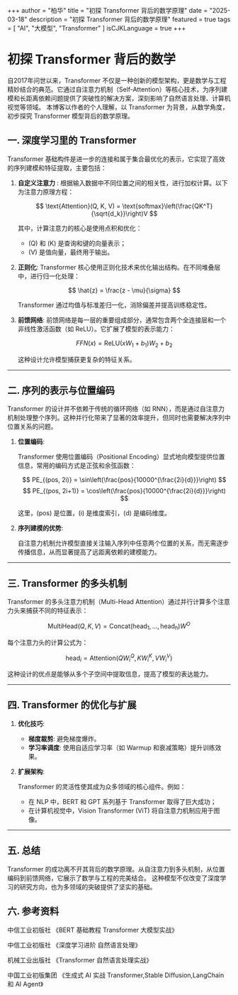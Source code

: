 +++
author = "柏华"
title = "初探 Transformer 背后的数学原理"
date = "2025-03-18"
description = "初探 Transformer 背后的数学原理"
featured = true
tags = [
    "AI",
    "大模型",
    "Transformer"
]
isCJKLanguage = true
+++

# 初探 Transformer 背后的数学

自2017年问世以来，Transformer 不仅是一种创新的模型架构，更是数学与工程精妙结合的典范。它通过自注意力机制（Self-Attention）等核心技术，为序列建模和长距离依赖问题提供了突破性的解决方案，深刻影响了自然语言处理、计算机视觉等领域。
本博客以作者的个人理解，以 Transformer 为背景，从数学角度，初步探究 Transformer 模型背后的数学原理。

## 一. 深度学习里的 Transformer

Transformer 基础构件是进一步的连接和属于集合最优化的表示，它实现了高效的序列建模和特征提取，主要包括：

1. **自定义注意力** : 根据输入数据中不同位置之间的相关性，进行加权计算。以下为注意力原理方程：

   $$
   \text{Attention}(Q, K, V) = \text{softmax}\left(\frac{QK^T}{\sqrt{d_k}}\right)V
   $$

   其中，计算注意力的核心是使用点积和优化：

   - \(Q\) 和 \(K\) 是查询和键的向量表示；
   - \(V\) 是值向量，最终用于输出。

2. **正则化**: Transformer 核心使用正则化技术来优化输出结构。在不同堆叠层中，进行归一化处理：

   $$
   \hat{z} = \frac{z - \mu}{\sigma}
   $$

   Transformer 通过均值与标准差归一化，消除偏差并提高训练稳定性。

3. **前馈网络**: 前馈网络是每一层的重要组成部分，通常包含两个全连接层和一个非线性激活函数（如 ReLU）。它扩展了模型的表示能力：

   $$
   FFN(x) = \text{ReLU}(xW_1 + b_1)W_2 + b_2
   $$

   这种设计允许模型捕获更复杂的特征关系。

---

## 二. 序列的表示与位置编码

Transformer 的设计并不依赖于传统的循环网络（如 RNN），而是通过自注意力机制处理整个序列。这种并行化带来了显著的效率提升，但同时也需要解决序列中位置关系的问题。

1. **位置编码**:

   Transformer 使用位置编码（Positional Encoding）显式地向模型提供位置信息，常用的编码方式是正弦和余弦函数：

   $$
   PE_{(pos, 2i)} = \sin\left(\frac{pos}{10000^{\frac{2i}{d}}}\right)
   $$
   $$
   PE_{(pos, 2i+1)} = \cos\left(\frac{pos}{10000^{\frac{2i}{d}}}\right)
   $$

   这里，\(pos\) 是位置，\(i\) 是维度索引，\(d\) 是编码维度。

2. **序列建模的优势**:

   自注意力机制允许模型直接关注输入序列中任意两个位置的关系，而无需逐步传播信息，从而显著提高了远距离依赖的建模能力。

---

## 三. Transformer 的多头机制

Transformer 的多头注意力机制（Multi-Head Attention）通过并行计算多个注意力头来捕获不同的特征表示：

$$
\text{MultiHead}(Q, K, V) = \text{Concat}(\text{head}_1, \dots, \text{head}_h)W^O
$$

每个注意力头的计算公式为：

$$
\text{head}_i = \text{Attention}(QW_i^Q, KW_i^K, VW_i^V)
$$

这种设计的优点是能够从多个子空间中提取信息，提高了模型的表达能力。

---

## 四. Transformer 的优化与扩展

1. **优化技巧**:

   - **梯度裁剪**: 避免梯度爆炸。
   - **学习率调度**: 使用自适应学习率（如 Warmup 和衰减策略）提升训练效果。

2. **扩展架构**:

   Transformer 的灵活性使其成为众多领域的核心组件。例如：

   - 在 NLP 中，BERT 和 GPT 系列基于 Transformer 取得了巨大成功；
   - 在计算机视觉中，Vision Transformer (ViT) 将自注意力机制应用于图像。

---

## 五. 总结

Transformer 的成功离不开其背后的数学原理。从自注意力到多头机制，从位置编码到前馈网络，它展示了数学与工程的完美结合。
这种模型不仅改变了深度学习的研究方向，也为多领域的突破提供了坚实的基础。


## 六. 参考资料
中信工业初版社 《BERT 基础教程 Transformer 大模型实战》

中信工业初版社 《深度学习进阶 自然语言处理》

机械工业出版社 《Transformer 自然语言处理实战》

中国工业初版集团 《生成式 AI 实战 Transformer,Stable Diffusion,LangChain 和 AI Agent》
